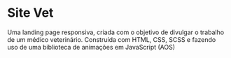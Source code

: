 <h1>Site Vet</h1>
<p>Uma landing page responsiva, criada com o objetivo de divulgar o trabalho de um médico veterinário. Construída com HTML, CSS, SCSS e fazendo uso de uma biblioteca de animações em JavaScript (AOS)</p>
